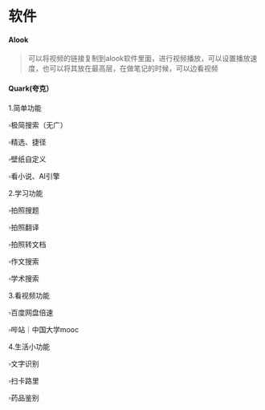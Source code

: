# 软件

#### Alook

> 可以将视频的链接复制到alook软件里面，进行视频播放，可以设置播放速度，也可以将其放在最高层，在做笔记的时候，可以边看视频

#### Quark(夸克）

1.简单功能

▫️极简搜索（无广）

▫️精选、捷径

▫️壁纸自定义

▫️看小说、AI引擎

2.学习功能

▫️拍照搜题

▫️拍照翻译

▫️拍照转文档

▫️作文搜索

▫️学术搜索

3.看视频功能

▫️百度网盘倍速

▫️哔站｜中国大学mooc

4.生活小功能

▫️文字识别

▫️扫卡路里

▫️药品鉴别
